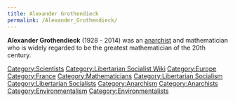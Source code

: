 ```yaml
---
title: Alexander Grothendieck
permalink: /Alexander_Grothendieck/
---
```


**Alexander Grothendieck** (1928 - 2014) was an
[anarchist](Anarchism.md "wikilink") and mathematician who is widely
regarded to be the greatest mathematician of the 20th century.

[Category:Scientists](Category:Scientists.md "wikilink")
[Category:Libertarian Socialist
Wiki](Category:Libertarian_Socialist_Wiki.md "wikilink")
[Category:Europe](Category:Europe.md "wikilink")
[Category:France](Category:France.md "wikilink")
[Category:Mathematicians](Category:Mathematicians.md "wikilink")
[Category:Libertarian
Socialism](Category:Libertarian_Socialism.md "wikilink")
[Category:Libertarian
Socialists](Category:Libertarian_Socialists.md "wikilink")
[Category:Anarchism](Category:Anarchism.md "wikilink")
[Category:Anarchists](Category:Anarchists.md "wikilink")
[Category:Environmentalism](Category:Environmentalism.md "wikilink")
[Category:Environmentalists](Category:Environmentalists.md "wikilink")
